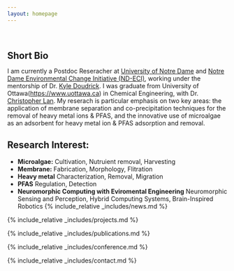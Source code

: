 ```yaml
---
layout: homepage
---
```


<h1 id="about-me"></h1>

<h2 style="margin: 60px 0px 10px;">Short Bio</h2>

I am currently a Postdoc Reseracher at [University of Notre Dame](https://www.nd.edu/) and [Notre Dame Environmental Change Initiative (ND-ECI)](https://environmentalchange.nd.edu/), working under the mentorship of Dr. [Kyle Doudrick](https://engineering.nd.edu/faculty/kyle-doudrick/). I was graduate from University of Ottawa(https://www.uottawa.ca) in Chemical Engineering, with Dr. [Christopher Lan](https://www.uottawa.ca/faculty-engineering/department-chemical-and-biological-engineering/directory/christopher-lan). My reserach is particular emphasis on two key areas: the application of membrane separation and co-precipitation techniques for the removal of heavy metal ions & PFAS, and the innovative use of microalgae as an adsorbent for heavy metal ion & PFAS adsorption and removal.

## Research Interest:

- **Microalgae:** Cultivation, Nutruient removal, Harvesting
- **Membrane:** Fabrication, Morphology, Flitration
- **Heavy metal** Characterization, Removal, Migration
- **PFAS** Regulation, Detection
- **Neuromorphic Computing with Eviromental Engineering** Neuromorphic Sensing and Perception, Hybrid Computing Systems, Brain-Inspired Robotics
  {% include_relative _includes/news.md %}

{% include_relative _includes/projects.md %}

{% include_relative _includes/publications.md %}

{% include_relative _includes/conference.md %}

{% include_relative _includes/contact.md %}
